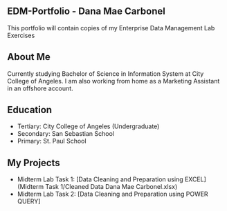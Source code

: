 ## EDM-Portfolio - Dana Mae Carbonel
This portfolio will contain copies of my Enterprise Data Management Lab Exercises

## About Me
Currently studying Bachelor of Science in Information System at City College of Angeles. I am also working from home as a Marketing Assistant in an offshore account.

## Education
- Tertiary: City College of Angeles (Undergraduate)
- Secondary: San Sebastian School
- Primary: St. Paul School

## My Projects
- Midterm Lab Task 1: [Data Cleaning and Preparation using EXCEL] (Midterm Task 1/Cleaned Data Dana Mae Carbonel.xlsx)
- Midterm Lab Task 2: [Data Cleaning and Preparation using POWER QUERY]
